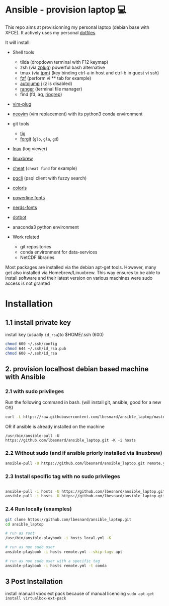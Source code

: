 # Ansible - provision laptop :computer:

This repo aims at provisionning my personal laptop (debian base with XFCE). It 
actively uses my personal [dotfiles](https://github.com/lbesnard/dotfiles).

It will install:
* Shell tools
  * tilda (dropdown terminal with F12 keymap)
  * zsh (via [zplug](https://github.com/zplug/zplug)) powerful bash alternative
  * tmux (via [tpm](https://github.com/tmux-plugins/tpm)) (key binding ctrl-a in host and ctrl-b in guest vi ssh)
  * [fzf](https://github.com/junegunn/fzf) (perform vi ** tab for example)
  * [autojump](https://github.com/wting/autojump) j (z is disabled)
  * [ranger](https://ranger.github.io/) (terminal file manager)
  * find (fd, ag, [ripgrep](https://github.com/BurntSushi/ripgrep))
* [vim-plug](https://github.com/junegunn/vim-plug)
* [neovim](https://github.com/neovim/neovim/) (vim replacement) with its python3 conda environment
* git tools
  * [tig](https://github.com/jonas/tig)
  * [forgit](https://github.com/wfxr/forgit) (```glo```, ```gla```, ```gd```)
* [lnav](https://github.com/tstack/lnav) (log viewer)
* [linuxbrew](https://docs.brew.sh/Homebrew-on-Linux)
* [cheat](https://github.com/chrisallenlane/cheat) (```cheat find```  for example)
* [pgcli](https://www.pgcli.com/) (psql client with fuzzy search)
* [colorls](https://github.com/athityakumar/colorls)
* [powerline fonts](https://github.com/powerline/fonts)
* [nerds-fonts](https://github.com/ryanoasis/nerd-fonts/blob/master/readme.md#font-installation)
* [dotbot](https://github.com/anishathalye/dotbot)
* anaconda3 python environment 

* Work related 
  * git repositories
  * conda environment for data-services
  * NetCDF libraries

Most packages are installed via the debian apt-get tools. However, many get also
installed via Homebrew/Linuxbrew. This way ensures to be able to install software 
and their latest version on various machines were sudo access is not granted

# Installation
## 1.1 install private key
install key (usually ```id_rsa```)to $HOME/.ssh (600)
```bash
chmod 600 ~/.ssh/config
chmod 644 ~/.ssh/id_rsa.pub
chmod 600 ~/.ssh/id_rsa
```
## 2. provision localhost debian based machine with Ansible
### 2.1 with sudo privileges

Run the following command in bash. (will install git, ansible; good for a new OS)
```bash
curl -L https://raw.githubusercontent.com/lbesnard/ansible_laptop/master/install.sh | bash
```

OR if ansible is already installed on the machine
```
/usr/bin/ansible-pull -U https://github.com/lbesnard/ansible_laptop.git -K -i hosts
```

### 2.2 Without sudo (and if ansible priorly installed via linuxbrew)
```bash
ansible-pull -U https://github.com/lbesnard/ansible_laptop.git remote.yml -i hosts
```

### 2.3 Install specific tag with no sudo privileges
```bash

ansible-pull -i hosts -U https://github.com/lbesnard/ansible_laptop.git -t conda
ansible-pull -i hosts -U https://github.com/lbesnard/ansible_laptop.git -t neovim
```

### 2.4 Run locally (examples)
```bash
git clone https://github.com/lbesnard/ansible_laptop.git
cd ansible_laptop

# run as root
/usr/bin/ansible-playbook -i hosts local.yml -K

# run as non sudo user
ansible-playbook -i hosts remote.yml --skip-tags apt

# run as non sudo user with a specific tag
ansible-playbook -i hosts remote.yml -t conda
```
## 3 Post Installation
install manuall vbox ext pack because of manual licencing
```sudo apt-get install virtualbox-ext-pack```
